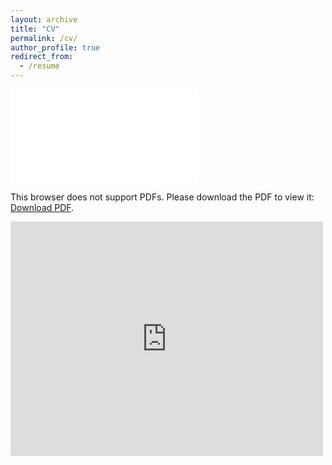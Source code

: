 ```yaml
---
layout: archive
title: "CV"
permalink: /cv/
author_profile: true
redirect_from:
  - /resume
---
```


<object data="Curtiuscv_14July2020.pdf" type="application/pdf" width="100%" height="800px">
    <embed src="Curtiuscv_14July2020.pdf">
        <p>This browser does not support PDFs. Please download the PDF to view it: <a href="Curtiuscv_14July2020.pdf">Download PDF</a>.</p>
    </embed>
</object>

<embed src="https://drive.google.com/viewerng/
viewer?embedded=true&url=http://qcclab.com/Curtiuscv_14July2020.pdf" type="application/pdf" width="500" height="375">